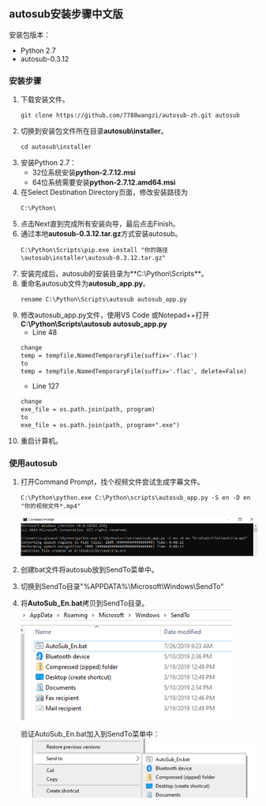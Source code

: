## autosub安装步骤中文版

安装包版本：
- Python 2.7
- autosub-0.3.12

### 安装步骤
1. 下载安装文件。
    ```
    git clone https://github.com/7788wangzi/autosub-zh.git autosub
    ```
1. 切换到安装包文件所在目录**autosub\installer**。
    ```
    cd autosub\installer
    ```
1. 安装Python 2.7：
    - 32位系统安装**python-2.7.12.msi**
    - 64位系统需要安装**python-2.7.12.amd64.msi**
1. 在Select Destination Directory页面，修改安装路径为
    ```
    C:\Python\
    ```
1. 点击Next直到完成所有安装向导，最后点击Finish。
1. 通过本地**autosub-0.3.12.tar.gz**方式安装autosub。
    ```
    C:\Python\Scripts\pip.exe install "你的路径\autosub\installer\autosub-0.3.12.tar.gz"
    ```
1. 安装完成后，autosub的安装目录为**C:\Python\Scripts\**。
1. 重命名autosub文件为**autosub_app.py**。
    ```
    rename C:\Python\Scripts\autosub autosub_app.py
    ```
1. 修改autosub_app.py文件，使用VS Code 或Notepad++打开**C:\Python\Scripts\autosub autosub_app.py**
   - Line 48
   ```
   change
   temp = tempfile.NamedTemporaryFile(suffix='.flac')
   to
   temp = tempfile.NamedTemporaryFile(suffix='.flac', delete=False)
   ```
   - Line 127
   ```
   change
   exe_file = os.path.join(path, program)
   to
   exe_file = os.path.join(path, program+".exe")
   ```
1. 重启计算机。

### 使用autosub
1. 打开Command Prompt，找个视频文件尝试生成字幕文件。
    ```
    C:\Python\python.exe C:\Python\scripts\autosub_app.py -S en -D en "你的视频文件*.mp4"
    ```  
    ![autosub自动生成字幕](media/autosub-run.PNG)
1. 创建bat文件将autosub放到SendTo菜单中。
1. 切换到SendTo目录"%APPDATA%\Microsoft\Windows\SendTo"
1. 将**AutoSub_En.bat**拷贝到SendTo目录。  
    ![SendTo](media/SendTo.PNG)
    
    验证AutoSub_En.bat加入到SendTo菜单中：
    ![使用示例](media/SendToMenu.png)  
 
